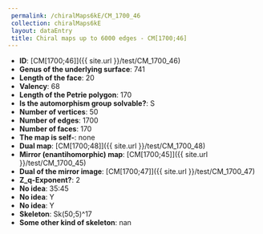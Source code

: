 ```yaml
--- 
 permalink: /chiralMaps6kE/CM_1700_46 
 collection: chiralMaps6kE
 layout: dataEntry
 title: Chiral maps up to 6000 edges - CM[1700;46]
---
```


- **ID**: [CM[1700;46]]({{ site.url }}/test/CM_1700_46)
- **Genus of the underlying surface**: 741
- **Length of the face**: 20
- **Valency**: 68
- **Length of the Petrie polygon**: 170
- **Is the automorphism group solvable?**: S
- **Number of vertices**: 50
- **Number of edges**: 1700
- **Number of faces**: 170
- **The map is self-**: none
- **Dual map**: [CM[1700;48]]({{ site.url }}/test/CM_1700_48)
- **Mirror (enantihomorphic) map**: [CM[1700;45]]({{ site.url }}/test/CM_1700_45)
- **Dual of the mirror image**: [CM[1700;47]]({{ site.url }}/test/CM_1700_47)
- **Z_q-Exponent?**: 2
- **No idea**:  35:45
- **No idea**: Y
- **No idea**: Y
- **Skeleton**: Sk(50;5)^17
- **Some other kind of skeleton**: nan
